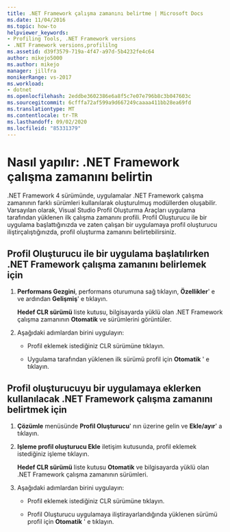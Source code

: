 ```yaml
---
title: .NET Framework çalışma zamanını belirtme | Microsoft Docs
ms.date: 11/04/2016
ms.topic: how-to
helpviewer_keywords:
- Profiling Tools, .NET Framework versions
- .NET Framework versions,profililng
ms.assetid: d39f3579-719a-4f47-a97d-5b4232fe4c64
author: mikejo5000
ms.author: mikejo
manager: jillfra
monikerRange: vs-2017
ms.workload:
- dotnet
ms.openlocfilehash: 2eddbe3602386e6a8f5c7e07e796b8c3b047603c
ms.sourcegitcommit: 6cfffa72af599a9d667249caaaa411bb28ea69fd
ms.translationtype: MT
ms.contentlocale: tr-TR
ms.lasthandoff: 09/02/2020
ms.locfileid: "85331379"
---
```

# <a name="how-to-specify-the-net-framework-runtime"></a>Nasıl yapılır: .NET Framework çalışma zamanını belirtin

.NET Framework 4 sürümünde, uygulamalar .NET Framework çalışma zamanının farklı sürümleri kullanılarak oluşturulmuş modüllerden oluşabilir. Varsayılan olarak, Visual Studio Profil Oluşturma Araçları uygulama tarafından yüklenen ilk çalışma zamanını profili. Profil Oluşturucu ile bir uygulama başlattığınızda ve zaten çalışan bir uygulamaya profil oluşturucu iliştirçalıştığınızda, profil oluşturma zamanını belirtebilirsiniz.

## <a name="to-specify-the-net-framework-run-time-to-profile-when-starting-an-application-with-the-profiler"></a>Profil Oluşturucu ile bir uygulama başlatılırken .NET Framework çalışma zamanını belirlemek için

1. **Performans Gezgini**, performans oturumuna sağ tıklayın, **Özellikler**' e ve ardından **Gelişmiş**' e tıklayın.

     **Hedef CLR sürümü** liste kutusu, bilgisayarda yüklü olan .NET Framework çalışma zamanının **Otomatik** ve sürümlerini görüntüler.

2. Aşağıdaki adımlardan birini uygulayın:

    - Profil eklemek istediğiniz CLR sürümüne tıklayın.

    - Uygulama tarafından yüklenen ilk sürümü profil için **Otomatik** ' e tıklayın.

## <a name="to-specify-the-net-framework-run-time-to-profile-when-attaching-the-profiler-to-an-application"></a>Profil oluşturucuyu bir uygulamaya eklerken kullanılacak .NET Framework çalışma zamanını belirtmek için

1. **Çözümle** menüsünde **Profil Oluşturucu**' nın üzerine gelin ve **Ekle/ayır**' a tıklayın.

2. **Işleme profil oluşturucu Ekle** iletişim kutusunda, profil eklemek istediğiniz işleme tıklayın.

     **Hedef CLR sürümü** liste kutusu **Otomatik** ve bilgisayarda yüklü olan .NET Framework çalışma zamanının sürümleri.

3. Aşağıdaki adımlardan birini uygulayın:

    - Profil eklemek istediğiniz CLR sürümüne tıklayın.

    - Profil Oluşturucu uygulamaya iliştirayarlandığında yüklenen sürümü profil için **Otomatik** ' e tıklayın.
